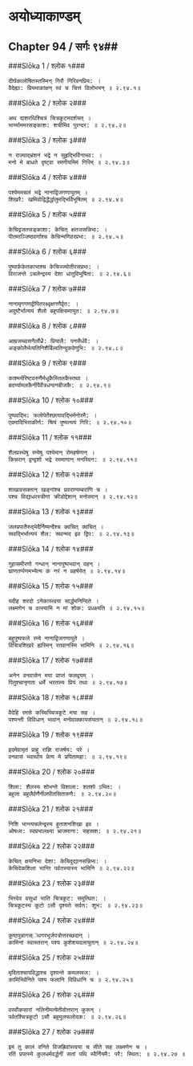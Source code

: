 अयोध्याकाण्डम्
===============================


## Chapter 94  / सर्गः ९४##


###Slōka 1 / श्लोक १###


    दीर्घकालोषितस्तस्मिन् गिरौ गिरिवनप्रिय: ।
    वैदेह्या: प्रियमाकांक्षन् स्वं च चित्तं विलोभयन् ॥ २.९४.१॥


###Slōka 2 / श्लोक २###


    अथ दाशरथिश्चित्रं चित्रकूटमदर्शयत् ।
    भार्य्याममरसङ्काश: शचीमिव पुरन्दर: ॥ २.९४.२॥


###Slōka 3 / श्लोक ३###


    न राज्याद्भ्रंशनं भद्रे न सुहृद्भिर्विनाभव: ।
    मनो मे बाधते दृष्ट्वा रमणीयमिमं गिरिम् ॥ २.९४.३॥


###Slōka 4 / श्लोक ४###


    पश्येममचलं भद्रे नानाद्विजगणायुतम् ।
    शिखरै: खमिवोद्विद्धैर्द्धातुमद्भिर्विभूषितम् ॥ २.९४.४॥


###Slōka 5 / श्लोक ५###


    केचिद्रजतसङ्काशा: केचित् क्षतजसन्निभा: ।
    पीतमाञ्जिष्ठवर्णाश्च केचिन्मणिवरप्रभा: ॥ २.९४.५॥


###Slōka 6 / श्लोक ६###


    पुष्पार्ककेतकाभाश्च केचिज्ज्योतीरसप्रभा: ।
    विराजन्ते ऽचलेन्द्रस्य देशा धातुविभूषिता: ॥ २.९४.६॥


###Slōka 7 / श्लोक ७###


    नानामृगगणद्वीपितरक्ष्वृक्षगणैर्वृत: ।
    अदुष्टैर्भात्ययं शैलो बहुपक्षिसमायुत: ॥ २.९४.७॥


###Slōka 8 / श्लोक ८###


    आम्रजम्ब्वसनैर्लोध्रै: प्रियालै: पनसैर्धवै: ।
    अङ्कोलैर्भव्यतिनिशैर्बिल्वतिन्दुकवेणुभि: ॥ २.९४.८॥


###Slōka 9 / श्लोक ९###


    काश्मर्यरिष्टवरुणैर्मधूकैस्तिलकैस्तथा ।
    बदर्य्यामलकैर्नीपैर्वेत्रधन्वनबीजकै: ॥ २.९४.९॥


###Slōka 10 / श्लोक १०###


    पुष्पवद्भि: फलोपेतैश्छायावद्भिर्मनोरमै: ।
    एवमादिभिराकीर्ण: श्रियं पुष्यत्ययं गिरि: ॥ २.९४.१०॥


###Slōka 11 / श्लोक ११###


    शैलप्रस्थेषु रम्येषु पश्येमान् रोमहर्षणान् ।
    किन्नरान् द्वन्द्वशो भद्रे रममाणान् मनस्विन: ॥ २.९४.११॥


###Slōka 12 / श्लोक १२###


    शाखावसक्तान् खङ्गांश्च प्रवराण्यम्बराणि च ।
    पश्च विद्याधरस्त्रीणां क्रीडोद्देशान् मनोरमान् ॥ २.९४.१२॥


###Slōka 13 / श्लोक १३###


    जलप्रपातैरुद्भेदैर्निष्यन्दैश्च क्वचित् क्वचित् ।
    स्रवद्भिर्भात्ययं शैल: स्रवन्मद इव द्विप: ॥ २.९४.१३॥


###Slōka 14 / श्लोक १४###


    गुहासमीरणो गन्धान् नानापुष्पभवान् वहन् ।
    घ्राणतर्प्पणमभ्येत्य कं नरं न प्रहर्षयेत् ॥ २.९४.१४॥


###Slōka 15 / श्लोक १५###


    यदीह शरदो ऽनेकास्त्वया सार्द्धमनिन्दिते ।
    लक्ष्मणेन च वत्स्यामि न मां शोक: प्रधक्ष्यति ॥ २.९४.१५॥


###Slōka 16 / श्लोक १६###


    बहुपुष्पफले रम्ये नानाद्विजगणायुते ।
    विचित्रशिखरे ह्यस्मिन् रतवानस्मि भामिनि ॥ २.९४.१६॥


###Slōka 17 / श्लोक १७###


    अनेन वनवासेन मया प्राप्तं फलद्वयम् ।
    पितुश्चानृणता धर्मे भरतस्य प्रियं तथा ॥ २.९४.१७॥


###Slōka 18 / श्लोक १८###


    वैदेहि रमसे कच्चिच्चित्रकूटे मया सह ।
    पश्यन्ती विविधान् भावान् मनोवाक्कायसंयतान् ॥ २.९४.१८॥


###Slōka 19 / श्लोक १९###


    इदमेवामृतं प्राहू राज्ञि राजर्षय: परे ।
    वनवासं भवार्थाय प्रेत्य मे प्रपितामहा: ॥ २.९४.१९॥


###Slōka 20 / श्लोक २०###


    शिला: शैलस्य शोभन्ते विशाला: शतशो ऽभित: ।
    बहुला बहुलैर्वर्णैर्नीलपीतसितारुणै: ॥ २.९४.२०॥


###Slōka 21 / श्लोक २१###


    निशि भान्त्यचलेन्द्रस्य हुताशनशिखा इव ।
    ओषध्य: स्वप्रभालक्ष्या भ्राजमाना: सहस्रश: ॥ २.९४.२१॥


###Slōka 22 / श्लोक २२###


    केचित् क्षयनिभा देशा: केचिदुद्यानसन्निभा: ।
    केचिदेकशिला भान्ति पर्वतस्यास्य भामिनि ॥ २.९४.२२॥


###Slōka 23 / श्लोक २३###


    भित्त्वेव वसुधां भाति चित्रकूट: समुत्थित: ।
    चित्रकूटस्य कूटो ऽसौ दृश्यते सर्वत: शुभ: ॥ २.९४.२३॥


###Slōka 24 / श्लोक २४###


    कुष्ठपुन्नागस्ऺथगरभूर्जपत्रोत्तरच्छदान् ।
    कामिनां स्वास्तरान् पश्य कुशेशयदलायुतान् ॥ २.९४.२४॥


###Slōka 25 / श्लोक २५###


    मृदिताश्चापविद्धाश्च दृश्यन्ते कमलस्रज: ।
    कामिभिर्वनिते पश्य फलानि विविधानि च ॥ २.९४.२५॥


###Slōka 26 / श्लोक २६###


    वस्वौकसारां नलिनीमत्येतीवोत्तरान् कुरून् ।
    पर्वतश्चित्रकूटो ऽसौ बहुमूलफलोदक: ॥ २.९४.२६॥


###Slōka 27 / श्लोक २७###


    इमं तु कालं वनिते विजह्रिवांस्त्वया च सीते सह लक्ष्मणेन च ।
    रतिं प्रपत्स्ये कुलधर्मवर्द्धनीं सतां पथि स्वैर्नियमै: परै: स्थित: ॥ २.९४.२७ ॥


